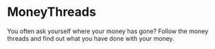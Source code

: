 # MoneyThreads
You often ask yourself where your money has gone? Follow the money threads and find out what you have done with your money.
